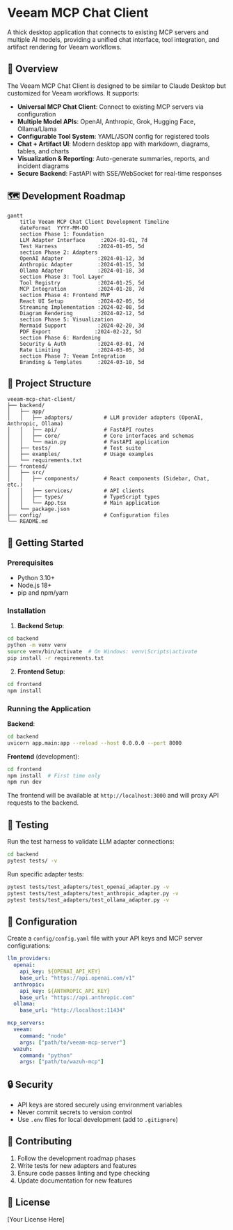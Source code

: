 # Veeam MCP Chat Client

A thick desktop application that connects to existing MCP servers and multiple AI models, providing a unified chat interface, tool integration, and artifact rendering for Veeam workflows.

## 🎯 Overview

The Veeam MCP Chat Client is designed to be similar to Claude Desktop but customized for Veeam workflows. It supports:

- **Universal MCP Chat Client**: Connect to existing MCP servers via configuration
- **Multiple Model APIs**: OpenAI, Anthropic, Grok, Hugging Face, Ollama/Llama
- **Configurable Tool System**: YAML/JSON config for registered tools
- **Chat + Artifact UI**: Modern desktop app with markdown, diagrams, tables, and charts
- **Visualization & Reporting**: Auto-generate summaries, reports, and incident diagrams
- **Secure Backend**: FastAPI with SSE/WebSocket for real-time responses

## 🗺️ Development Roadmap

```mermaid
gantt
    title Veeam MCP Chat Client Development Timeline
    dateFormat  YYYY-MM-DD
    section Phase 1: Foundation
    LLM Adapter Interface     :2024-01-01, 7d
    Test Harness             :2024-01-05, 5d
    section Phase 2: Adapters
    OpenAI Adapter           :2024-01-12, 3d
    Anthropic Adapter        :2024-01-15, 3d
    Ollama Adapter           :2024-01-18, 3d
    section Phase 3: Tool Layer
    Tool Registry            :2024-01-25, 5d
    MCP Integration          :2024-01-28, 7d
    section Phase 4: Frontend MVP
    React UI Setup           :2024-02-05, 5d
    Streaming Implementation :2024-02-08, 5d
    Diagram Rendering        :2024-02-12, 5d
    section Phase 5: Visualization
    Mermaid Support          :2024-02-20, 3d
    PDF Export              :2024-02-22, 5d
    section Phase 6: Hardening
    Security & Auth          :2024-03-01, 7d
    Rate Limiting            :2024-03-05, 3d
    section Phase 7: Veeam Integration
    Branding & Templates     :2024-03-10, 5d
```

## 📁 Project Structure

```
veeam-mcp-chat-client/
├── backend/
│   ├── app/
│   │   ├── adapters/          # LLM provider adapters (OpenAI, Anthropic, Ollama)
│   │   ├── api/               # FastAPI routes
│   │   ├── core/              # Core interfaces and schemas
│   │   └── main.py            # FastAPI application
│   ├── tests/                 # Test suite
│   ├── examples/              # Usage examples
│   └── requirements.txt
├── frontend/
│   ├── src/
│   │   ├── components/        # React components (Sidebar, Chat, etc.)
│   │   ├── services/          # API clients
│   │   ├── types/             # TypeScript types
│   │   └── App.tsx            # Main application
│   └── package.json
├── config/                    # Configuration files
└── README.md
```

## 🚀 Getting Started

### Prerequisites

- Python 3.10+
- Node.js 18+
- pip and npm/yarn

### Installation

1. **Backend Setup**:
```bash
cd backend
python -m venv venv
source venv/bin/activate  # On Windows: venv\Scripts\activate
pip install -r requirements.txt
```

2. **Frontend Setup**:
```bash
cd frontend
npm install
```

### Running the Application

**Backend**:
```bash
cd backend
uvicorn app.main:app --reload --host 0.0.0.0 --port 8000
```

**Frontend** (development):
```bash
cd frontend
npm install  # First time only
npm run dev
```

The frontend will be available at `http://localhost:3000` and will proxy API requests to the backend.

## 🧪 Testing

Run the test harness to validate LLM adapter connections:

```bash
cd backend
pytest tests/ -v
```

Run specific adapter tests:
```bash
pytest tests/test_adapters/test_openai_adapter.py -v
pytest tests/test_adapters/test_anthropic_adapter.py -v
pytest tests/test_adapters/test_ollama_adapter.py -v
```

## 📝 Configuration

Create a `config/config.yaml` file with your API keys and MCP server configurations:

```yaml
llm_providers:
  openai:
    api_key: ${OPENAI_API_KEY}
    base_url: "https://api.openai.com/v1"
  anthropic:
    api_key: ${ANTHROPIC_API_KEY}
    base_url: "https://api.anthropic.com"
  ollama:
    base_url: "http://localhost:11434"

mcp_servers:
  veeam:
    command: "node"
    args: ["path/to/veeam-mcp-server"]
  wazuh:
    command: "python"
    args: ["path/to/wazuh-mcp"]
```

## 🔒 Security

- API keys are stored securely using environment variables
- Never commit secrets to version control
- Use `.env` files for local development (add to `.gitignore`)

## 🤝 Contributing

1. Follow the development roadmap phases
2. Write tests for new adapters and features
3. Ensure code passes linting and type checking
4. Update documentation for new features

## 📄 License

[Your License Here]

